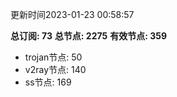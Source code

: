 更新时间2023-01-23 00:58:57

**总订阅: 73**
**总节点: 2275**
**有效节点: 359**
- trojan节点: 50
- v2ray节点: 140
- ss节点: 169
